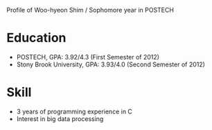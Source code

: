 Profile of Woo-hyeon Shim / Sophomore year in POSTECH

Education
=========
- POSTECH, GPA: 3.92/4.3 (First Semester of 2012)
- Stony Brook University, GPA: 3.93/4.0 (Second Semester of 2012)

Skill
=====
- 3 years of programming experience in C
- Interest in big data processing
